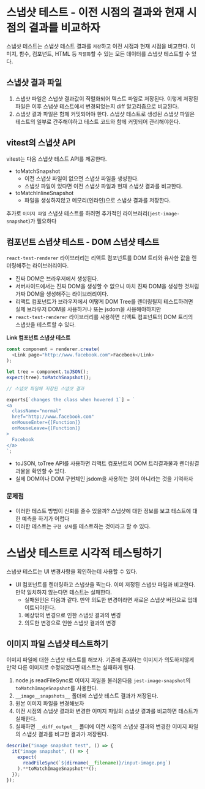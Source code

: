 # 스냅샷 테스트 - 이전 시점의 결과와 현재 시점의 결과를 비교하자

스냅샷 테스트는 스냅샷 테스트 결과를 `저장`하고 이전 시점과 현재 시점을 비교한다.
이미지, 함수, 컴포넌트, HTML 등 `직렬화`할 수 있는 모든 데이터를 스냅샷 테스트할 수 있다.

## 스냅샷 결과 파일

1. 스냅샷 파일은 스냅샷 결과값이 직렬화되어 텍스트 파일로 저장된다. 이렇게 저장된 파일은 이후 스냅샷 테스트에서 변경되었는지 diff 알고리즘으로 비교된다.
2. 스냅샷 결과 파일은 함께 커밋되어야 한다. 스냅샷 테스트로 생성된 스냅샷 파일은 테스트의 일부로 간주해야하고 테스트 코드와 함께 커밋되어 관리해야한다.

## vitest의 스냅샷 API

vitest는 다음 스냅샷 테스트 API를 제공한다.

- toMatchSnapshot
  - 이전 스냅샷 파일이 없으면 스냅샷 파일을 생성한다.
  - 스냅샷 파일이 있다면 이전 스냅샷 파일과 현재 스냅샷 결과를 비교한다.
- toMatchInlineSnapshot
  - 파일을 생성하지않고 메모리(인라인)으로 스냅샷 결과를 저장한다.

추가로 `이미지 파일` 스냅샷 테스트를 하려면 추가적인 라이브러리(`jest-image-snapshot`)가 필요하다

## 컴포넌트 스냅샷 테스트 - DOM 스냅샷 테스트

`react-test-renderer` 라이브러리는 리액트 컴포넌트를 DOM 트리와 유사한 값을 렌더링해주는 라이브러리이다.

- 진짜 DOM은 브라우저에서 생성된다.
- 서버사이드에서는 진짜 DOM을 생성할 수 없으니 마치 진짜 DOM을 생성한 것처럼 가짜 DOM을 생성해주는 라이브러리이다.
- 리액트 컴포넌트가 브라우저에서 어떻게 DOM Tree를 렌더링될지 테스트하려면 실제 브라우저 DOM을 사용하거나 또는 jsdom을 사용해야하지만
- `react-test-renderer` 라이브러리를 사용하면 리액트 컴포넌트의 DOM 트리의 스냅샷을 테스트할 수 있다.

**Link 컴포넌트 스냅샷 테스트**

```js
const component = renderer.create(
  <Link page="http://www.facebook.com">Facebook</Link>
);

let tree = component.toJSON();
expect(tree).toMatchSnapshot();

// 스냅샷 파일에 저장된 스냅샷 결과

exports[`changes the class when hovered 1`] = `
<a
  className="normal"
  href="http://www.facebook.com"
  onMouseEnter={[Function]}
  onMouseLeave={[Function]}
>
  Facebook
</a>
`;
```

- toJSON, toTree API를 사용하면 리액트 컴포넌트의 DOM 트리결과물과 렌더링결과물을 확인할 수 있다.
- 실제 DOM이나 DOM 구현체인 jsdom을 사용하는 것이 아니라는 것을 기억하자

### 문제점

- 이러한 테스트 방법이 신뢰를 줄수 있을까? 스냅샷에 대한 정보를 보고 테스트에 대한 예측을 하기가 어렵다
- 이러한 테스트는 `구현 상세`를 테스트하는 것이라고 할 수 있다.

# 스냅샷 테스트로 시각적 테스팅하기

스냅샷 테스트는 UI 변경사항을 확인하는데 사용할 수 있다.

- UI 컴포넌트를 렌더링하고 스냅샷을 찍는다. 이미 저정된 스냅샷 파일과 비교한다. 만약 일치하지 않는다면 테스트는 실패한다.
  - 실패원인은 다음과 같다. 만약 의도한 변경이라면 새로운 스냅샷 버전으로 업데이트되야한다.
  1. 예상밖의 변경으로 인한 스냅샷 결과의 변경
  2. 의도한 변경으로 인한 스냅샷 결과의 변경

## 이미지 파일 스냅샷 테스트하기

이미지 파일에 대한 스냅샷 테스트를 해보자. 기존에 존재하는 이미지가 의도하지않게 만약 다른 이미지로 수정되었다면 테스트는 실패하게 된다.

1. node.js readFileSync로 이미지 파일을 불러온다음 `jest-image-snapshot`의 `toMatchImageSnapshot`를 사용한다.
2. `__image__snapshots__` 폴더에 스냅샷 테스트 결과가 저장된다.
3. 원본 이미지 파일을 변경해보자
4. 이전 시점의 스냅샷 결과와 변경한 이미지 파일의 스냅샷 결과를 비교하면 테스트가 실패한다.
5. 실패하면 `__diff_output__` 폴더에 이전 시점의 스냅샷 결과와 변경한 이미지 파일의 스냅샷 결과를 비교한 결과가 저장된다.

```js
describe("image snapshot test", () => {
  it("image snapshot", () => {
    expect(
      readFileSync(`${dirname(__filename)}/input-image.png`)
    ).**toMatchImageSnapshot**();
  });
});
```
